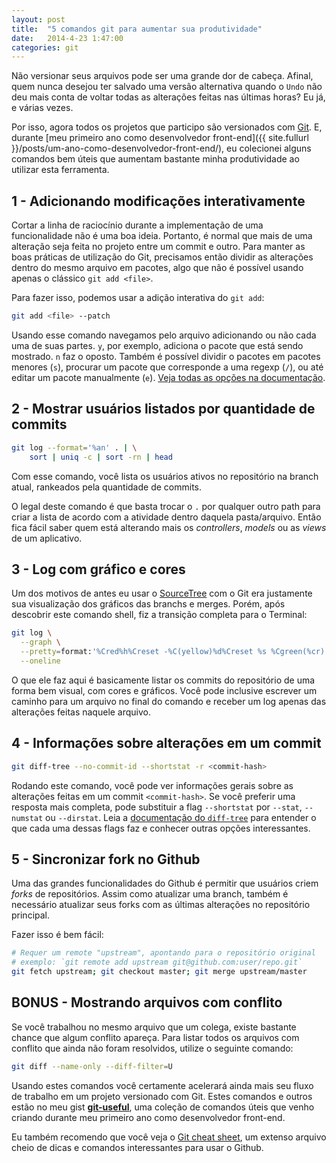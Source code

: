 ```yaml
---
layout: post
title:  "5 comandos git para aumentar sua produtividade"
date:   2014-4-23 1:47:00
categories: git
---
```


Não versionar seus arquivos pode ser uma grande dor de cabeça. Afinal, quem nunca desejou ter salvado uma versão alternativa quando o `Undo` não deu mais conta de voltar todas as alterações feitas nas últimas horas? Eu já, e várias vezes.

Por isso, agora todos os projetos que participo são versionados com [Git](http://pt.wikipedia.org/wiki/Git). E, durante [meu primeiro ano como desenvolvedor front-end]({{ site.fullurl }}/posts/um-ano-como-desenvolvedor-front-end/), eu colecionei alguns comandos bem úteis que aumentam bastante minha produtividade ao utilizar esta ferramenta.

<!--more-->

## 1 - Adicionando modificações interativamente
Cortar a linha de raciocínio durante a implementação de uma funcionalidade não é uma boa ideia. Portanto, é normal que mais de uma alteração seja feita no projeto entre um commit e outro. Para manter as boas práticas de utilização do Git, precisamos então dividir as alterações dentro do mesmo arquivo em pacotes, algo que não é possível usando apenas o clássico `git add <file>`.

Para fazer isso, podemos usar a adição interativa do `git add`:

```bash
git add <file> --patch
```

Usando esse comando navegamos pelo arquivo adicionando ou não cada uma de suas partes. `y`, por exemplo, adiciona o pacote que está sendo mostrado. `n` faz o oposto. Também é possível dividir o pacotes em pacotes menores (`s`), procurar um pacote que corresponde a uma regexp (`/`), ou até editar um pacote manualmente (`e`). [Veja todas as opções na documentação](http://git-scm.com/docs/git-add#_interactive_mode "Documentação para o modo interativo do git add").

## 2 - Mostrar usuários listados por quantidade de commits

```bash
git log --format='%an' . | \
    sort | uniq -c | sort -rn | head
```

Com esse comando, você lista os usuários ativos no repositório na branch atual, rankeados pela quantidade de commits.

O legal deste comando é que basta trocar o `.` por qualquer outro path para criar a lista de acordo com a atividade dentro daquela pasta/arquivo. Então fica fácil saber quem está alterando mais os *controllers*, *models* ou as *views* de um aplicativo.

## 3 - Log com gráfico e cores
Um dos motivos de antes eu usar o [SourceTree](http://www.sourcetreeapp.com "Site do aplicativo SourceTree") com o Git era justamente sua visualização dos gráficos das branchs e merges. Porém, após descobrir este comando shell, fiz a transição completa para o Terminal:

```bash
git log \
  --graph \
  --pretty=format:'%Cred%h%Creset -%C(yellow)%d%Creset %s %Cgreen(%cr) %C(bold blue)<%an>%Creset' \
  --oneline
```

O que ele faz aqui é basicamente listar os commits do repositório de uma forma bem visual, com cores e gráficos. Você pode inclusive escrever um caminho para um arquivo no final do comando e receber um log apenas das alterações feitas naquele arquivo.

## 4 - Informações sobre alterações em um commit

```bash
git diff-tree --no-commit-id --shortstat -r <commit-hash>
```

Rodando este comando, você pode ver informações gerais sobre as alterações feitas em um commit `<commit-hash>`. Se você preferir uma resposta mais completa, pode substituir a flag `--shortstat` por `--stat`, `--numstat` ou `--dirstat`. Leia a [documentação do `diff-tree`](http://git-scm.com/docs/git-diff-tree) para entender o que cada uma dessas flags faz e conhecer outras opções interessantes.

## 5 - Sincronizar fork no Github
Uma das grandes funcionalidades do Github é permitir que usuários criem *forks* de repositórios. Assim como atualizar uma branch, também é necessário atualizar seus forks com as últimas alterações no repositório principal.

Fazer isso é bem fácil:

```bash
# Requer um remote "upstream", apontando para o repositório original
# exemplo: `git remote add upstream git@github.com:user/repo.git`
git fetch upstream; git checkout master; git merge upstream/master
```

## BONUS - Mostrando arquivos com conflito
Se você trabalhou no mesmo arquivo que um colega, existe bastante chance que algum conflito apareça. Para listar todos os arquivos com conflito que ainda não foram resolvidos, utilize o seguinte comando:

```bash
git diff --name-only --diff-filter=U
```

Usando estes comandos você certamente acelerará ainda mais seu fluxo de trabalho em um projeto versionado com Git. Estes comandos e outros estão no meu gist [**git-useful**](https://gist.github.com/hugobessaa/10272410), uma coleção de comandos úteis que venho criando durante meu primeiro ano como desenvolvedor front-end.

Eu também recomendo que você veja o [Git cheat sheet](https://github.com/tiimgreen/github-cheat-sheet), um extenso arquivo cheio de dicas e comandos interessantes para usar o Github.